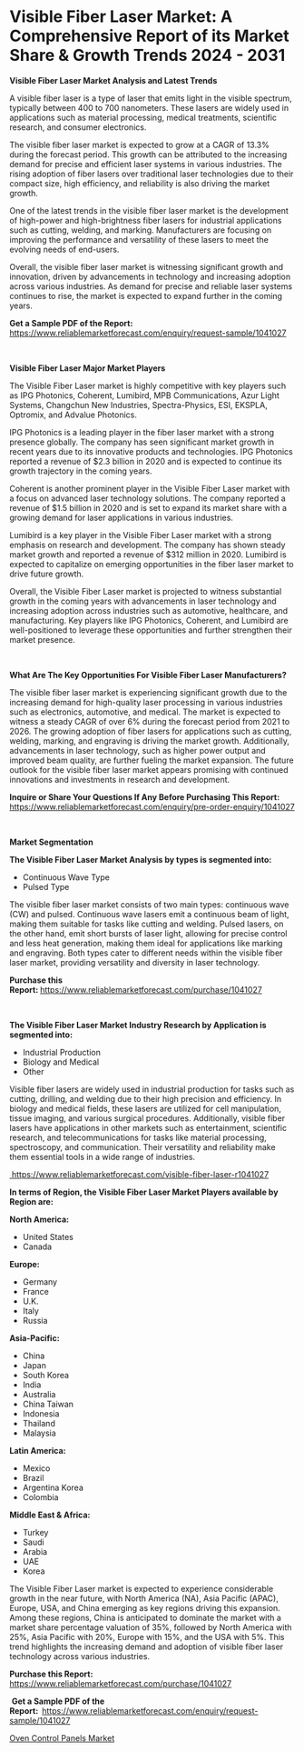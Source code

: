 <p><h1>Visible Fiber Laser Market: A Comprehensive Report of its Market Share & Growth Trends 2024 - 2031</h1></p><p><strong>Visible Fiber Laser Market Analysis and Latest Trends</strong></p>
<p><p>A visible fiber laser is a type of laser that emits light in the visible spectrum, typically between 400 to 700 nanometers. These lasers are widely used in applications such as material processing, medical treatments, scientific research, and consumer electronics.</p><p>The visible fiber laser market is expected to grow at a CAGR of 13.3% during the forecast period. This growth can be attributed to the increasing demand for precise and efficient laser systems in various industries. The rising adoption of fiber lasers over traditional laser technologies due to their compact size, high efficiency, and reliability is also driving the market growth.</p><p>One of the latest trends in the visible fiber laser market is the development of high-power and high-brightness fiber lasers for industrial applications such as cutting, welding, and marking. Manufacturers are focusing on improving the performance and versatility of these lasers to meet the evolving needs of end-users.</p><p>Overall, the visible fiber laser market is witnessing significant growth and innovation, driven by advancements in technology and increasing adoption across various industries. As demand for precise and reliable laser systems continues to rise, the market is expected to expand further in the coming years.</p></p>
<p><strong>Get a Sample PDF of the Report:&nbsp;</strong> <a href="https://www.reliablemarketforecast.com/enquiry/request-sample/1041027">https://www.reliablemarketforecast.com/enquiry/request-sample/1041027</a></p>
<p>&nbsp;</p>
<p><strong>Visible Fiber Laser Major Market Players</strong></p>
<p><p>The Visible Fiber Laser market is highly competitive with key players such as IPG Photonics, Coherent, Lumibird, MPB Communications, Azur Light Systems, Changchun New Industries, Spectra-Physics, ESI, EKSPLA, Optromix, and Advalue Photonics.</p><p>IPG Photonics is a leading player in the fiber laser market with a strong presence globally. The company has seen significant market growth in recent years due to its innovative products and technologies. IPG Photonics reported a revenue of $2.3 billion in 2020 and is expected to continue its growth trajectory in the coming years.</p><p>Coherent is another prominent player in the Visible Fiber Laser market with a focus on advanced laser technology solutions. The company reported a revenue of $1.5 billion in 2020 and is set to expand its market share with a growing demand for laser applications in various industries.</p><p>Lumibird is a key player in the Visible Fiber Laser market with a strong emphasis on research and development. The company has shown steady market growth and reported a revenue of $312 million in 2020. Lumibird is expected to capitalize on emerging opportunities in the fiber laser market to drive future growth.</p><p>Overall, the Visible Fiber Laser market is projected to witness substantial growth in the coming years with advancements in laser technology and increasing adoption across industries such as automotive, healthcare, and manufacturing. Key players like IPG Photonics, Coherent, and Lumibird are well-positioned to leverage these opportunities and further strengthen their market presence.</p></p>
<p>&nbsp;</p>
<p><strong>What Are The Key Opportunities For Visible Fiber Laser Manufacturers?</strong></p>
<p><p>The visible fiber laser market is experiencing significant growth due to the increasing demand for high-quality laser processing in various industries such as electronics, automotive, and medical. The market is expected to witness a steady CAGR of over 6% during the forecast period from 2021 to 2026. The growing adoption of fiber lasers for applications such as cutting, welding, marking, and engraving is driving the market growth. Additionally, advancements in laser technology, such as higher power output and improved beam quality, are further fueling the market expansion. The future outlook for the visible fiber laser market appears promising with continued innovations and investments in research and development.</p></p>
<p><strong>Inquire or Share Your Questions If Any Before Purchasing This Report:</strong> <a href="https://www.reliablemarketforecast.com/enquiry/pre-order-enquiry/1041027">https://www.reliablemarketforecast.com/enquiry/pre-order-enquiry/1041027</a></p>
<p>&nbsp;</p>
<p><strong>Market Segmentation</strong></p>
<p><strong>The Visible Fiber Laser Market Analysis by types is segmented into:</strong></p>
<p><ul><li>Continuous Wave Type</li><li>Pulsed Type</li></ul></p>
<p><p>The visible fiber laser market consists of two main types: continuous wave (CW) and pulsed. Continuous wave lasers emit a continuous beam of light, making them suitable for tasks like cutting and welding. Pulsed lasers, on the other hand, emit short bursts of laser light, allowing for precise control and less heat generation, making them ideal for applications like marking and engraving. Both types cater to different needs within the visible fiber laser market, providing versatility and diversity in laser technology.</p></p>
<p><strong>Purchase this Report:&nbsp;</strong><a href="https://www.reliablemarketforecast.com/purchase/1041027">https://www.reliablemarketforecast.com/purchase/1041027</a></p>
<p>&nbsp;</p>
<p><strong>The Visible Fiber Laser Market Industry Research by Application is segmented into:</strong></p>
<p><ul><li>Industrial Production</li><li>Biology and Medical</li><li>Other</li></ul></p>
<p><p>Visible fiber lasers are widely used in industrial production for tasks such as cutting, drilling, and welding due to their high precision and efficiency. In biology and medical fields, these lasers are utilized for cell manipulation, tissue imaging, and various surgical procedures. Additionally, visible fiber lasers have applications in other markets such as entertainment, scientific research, and telecommunications for tasks like material processing, spectroscopy, and communication. Their versatility and reliability make them essential tools in a wide range of industries.</p></p>
<p><a href="https://www.reliablemarketforecast.com/visible-fiber-laser-r1041027">&nbsp;https://www.reliablemarketforecast.com/visible-fiber-laser-r1041027</a></p>
<p><strong>In terms of Region, the Visible Fiber Laser Market Players available by Region are:</strong></p>
<p>
    <p> <strong> North America: </strong>
        <ul>
            <li>United States</li>
            <li>Canada</li>
        </ul>
        </p> 
    <p> <strong> Europe: </strong>
        <ul>
            <li>Germany</li>
            <li>France</li>
            <li>U.K.</li>
            <li>Italy</li>
            <li>Russia</li>
        </ul>
        </p> 
    <p> <strong> Asia-Pacific: </strong>
        <ul>
            <li>China</li>
            <li>Japan</li>
            <li>South Korea</li>
            <li>India</li>
            <li>Australia</li>
            <li>China Taiwan</li>
            <li>Indonesia</li>
            <li>Thailand</li>
            <li>Malaysia</li>
        </ul>
        </p> 
    <p> <strong> Latin America: </strong>
        <ul>
            <li>Mexico</li>
            <li>Brazil</li>
            <li>Argentina Korea</li>
            <li>Colombia</li>
        </ul>
        </p> 
    <p> <strong> Middle East & Africa: </strong>
        <ul>
            <li>Turkey</li>
            <li>Saudi</li>
            <li>Arabia</li>
            <li>UAE</li>
            <li>Korea</li>
        </ul>
    </p>
    </p>
<p><p>The Visible Fiber Laser market is expected to experience considerable growth in the near future, with North America (NA), Asia Pacific (APAC), Europe, USA, and China emerging as key regions driving this expansion. Among these regions, China is anticipated to dominate the market with a market share percentage valuation of 35%, followed by North America with 25%, Asia Pacific with 20%, Europe with 15%, and the USA with 5%. This trend highlights the increasing demand and adoption of visible fiber laser technology across various industries.</p></p>
<p><strong>Purchase this Report: </strong><a href="https://www.reliablemarketforecast.com/purchase/1041027">https://www.reliablemarketforecast.com/purchase/1041027</a></p>
<p>&nbsp;<strong>Get a Sample PDF of the Report:&nbsp;&nbsp;</strong><a href="https://www.reliablemarketforecast.com/enquiry/request-sample/1041027">https://www.reliablemarketforecast.com/enquiry/request-sample/1041027</a></p>
<p><strong></strong></p>
<p><p><a href="https://github.com/ranaacryptoaddmin/Market-Research-Report-List-1/blob/main/oven-control-panels-market.md">Oven Control Panels Market</a></p></p>